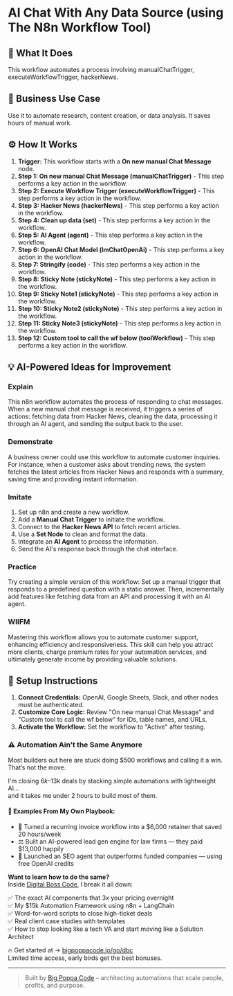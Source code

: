 # AI Chat With Any Data Source (using The N8n Workflow Tool)

## 🚀 What It Does
This workflow automates a process involving manualChatTrigger, executeWorkflowTrigger, hackerNews.

## 💼 Business Use Case
Use it to automate research, content creation, or data analysis. It saves hours of manual work.

## ⚙️ How It Works
1.  **Trigger:** This workflow starts with a **On new manual Chat Message** node.
2. **Step 1: On new manual Chat Message (manualChatTrigger)** - This step performs a key action in the workflow.
3. **Step 2: Execute Workflow Trigger (executeWorkflowTrigger)** - This step performs a key action in the workflow.
4. **Step 3: Hacker News (hackerNews)** - This step performs a key action in the workflow.
5. **Step 4: Clean up data (set)** - This step performs a key action in the workflow.
6. **Step 5: AI Agent (agent)** - This step performs a key action in the workflow.
7. **Step 6: OpenAI Chat Model (lmChatOpenAi)** - This step performs a key action in the workflow.
8. **Step 7: Stringify (code)** - This step performs a key action in the workflow.
9. **Step 8: Sticky Note (stickyNote)** - This step performs a key action in the workflow.
10. **Step 9: Sticky Note1 (stickyNote)** - This step performs a key action in the workflow.
11. **Step 10: Sticky Note2 (stickyNote)** - This step performs a key action in the workflow.
12. **Step 11: Sticky Note3 (stickyNote)** - This step performs a key action in the workflow.
13. **Step 12: Custom tool to call the wf below (toolWorkflow)** - This step performs a key action in the workflow.

## 💡 AI-Powered Ideas for Improvement
### Explain
This n8n workflow automates the process of responding to chat messages. When a new manual chat message is received, it triggers a series of actions: fetching data from Hacker News, cleaning the data, processing it through an AI agent, and sending the output back to the user.

### Demonstrate
A business owner could use this workflow to automate customer inquiries. For instance, when a customer asks about trending news, the system fetches the latest articles from Hacker News and responds with a summary, saving time and providing instant information.

### Imitate
1. Set up n8n and create a new workflow.
2. Add a **Manual Chat Trigger** to initiate the workflow.
3. Connect to the **Hacker News API** to fetch recent articles.
4. Use a **Set Node** to clean and format the data.
5. Integrate an **AI Agent** to process the information.
6. Send the AI's response back through the chat interface.

### Practice
Try creating a simple version of this workflow: Set up a manual trigger that responds to a predefined question with a static answer. Then, incrementally add features like fetching data from an API and processing it with an AI agent.

### WIIFM
Mastering this workflow allows you to automate customer support, enhancing efficiency and responsiveness. This skill can help you attract more clients, charge premium rates for your automation services, and ultimately generate income by providing valuable solutions.

## 🔧 Setup Instructions
1. **Connect Credentials:** OpenAI, Google Sheets, Slack, and other nodes must be authenticated.
2. **Customize Core Logic:** Review "On new manual Chat Message" and "Custom tool to call the wf below" for IDs, table names, and URLs.
3. **Activate the Workflow:** Set the workflow to "Active" after testing.

### ⚠️ Automation Ain’t the Same Anymore

Most builders out here are stuck doing $500 workflows and calling it a win.  
That’s not the move.  

I'm closing $6k–$13k deals by stacking simple automations with lightweight AI...  
and it takes me under 2 hours to build most of them.

#### 🧠 Examples From My Own Playbook:
- 🔁 Turned a recurring invoice workflow into a $6,000 retainer that saved 20 hours/week  
- ⚖️ Built an AI-powered lead gen engine for law firms — they paid $13,000 happily  
- 🚀 Launched an SEO agent that outperforms funded companies — using free OpenAI credits  

**Want to learn how to do the same?**  
Inside [Digital Boss Code](https://bigpoppacode.io/go/dbc), I break it all down:

✅ The exact AI components that 3x your pricing overnight  
✅ My $15k Automation Framework using n8n + LangChain  
✅ Word-for-word scripts to close high-ticket deals  
✅ Real client case studies with templates  
✅ How to stop looking like a tech VA and start moving like a Solution Architect  

🔥 Get started at → [bigpoppacode.io/go/dbc](https://bigpoppacode.io/go/dbc)  
Limited time access, early birds get the best bonuses.

---
> Built by [Big Poppa Code](https://bigpoppacode.io) – architecting automations that scale people, profits, and purpose.
